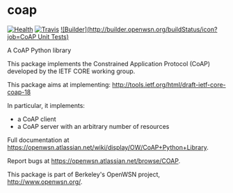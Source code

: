 coap
====


[![Health](https://landscape.io/github/openwsn-berkeley/coap/develop/landscape.png)](https://landscape.io/github/openwsn-berkeley/coap/develop)
[![Travis](https://travis-ci.org/openwsn-berkeley/coap.png?branch=develop)](https://travis-ci.org/openwsn-berkeley/coap)
[![Builder](http://builder.openwsn.org/buildStatus/icon?job=CoAP Unit Tests)](http://builder.openwsn.org/job/CoAP%20Unit%20Tests/)

A CoAP Python library

This package implements the Constrained Application Protocol (CoAP)
developed by the IETF CORE working group.

This package aims at implementing:
http://tools.ietf.org/html/draft-ietf-core-coap-18

In particular, it implements:
- a CoAP client
- a CoAP server with an arbitrary number of resources

Full documentation at https://openwsn.atlassian.net/wiki/display/OW/CoAP+Python+Library.

Report bugs at https://openwsn.atlassian.net/browse/COAP.

This package is part of Berkeley's OpenWSN project,
http://www.openwsn.org/.
